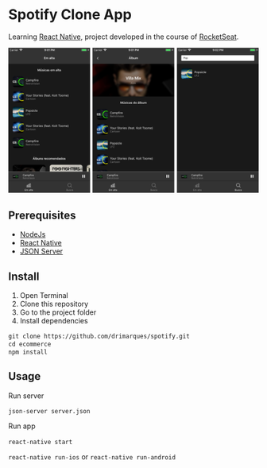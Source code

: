 # Spotify Clone App

Learning [React Native](https://facebook.github.io/react-native/), project developed in the course of [RocketSeat](https://github.com/RocketSeat).

<img src="screenshot-demo.png" width="960">

## Prerequisites

- [NodeJs](https://nodejs.org/en/)
- [React Native](https://facebook.github.io/react-native/docs/getting-started.html)
- [JSON Server](https://github.com/typicode/json-server)

## Install

1. Open Terminal
2. Clone this repository
3. Go to the project folder
4. Install dependencies
```
git clone https://github.com/drimarques/spotify.git
cd ecommerce
npm install
```

## Usage

Run server
```
json-server server.json
```

Run app

`react-native start`

`react-native run-ios` or `react-native run-android`